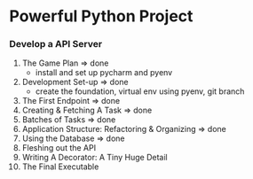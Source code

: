# Powerful Python Project

### Develop a API Server
1. The Game Plan => done
    - install and set up pycharm and pyenv
2. Development Set-up => done
   - create the foundation, virtual env using pyenv, git branch
3. The First Endpoint => done
4. Creating & Fetching A Task => done
5. Batches of Tasks => done
6. Application Structure: Refactoring & Organizing => done
7. Using the Database => done
8. Fleshing out the API
9. Writing A Decorator: A Tiny Huge Detail
10. The Final Executable



